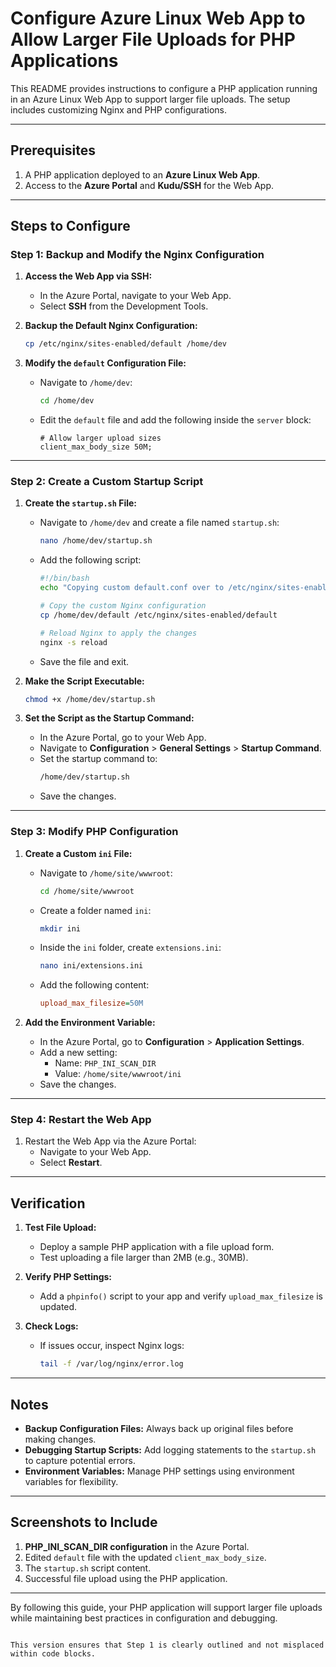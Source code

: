 
# Configure Azure Linux Web App to Allow Larger File Uploads for PHP Applications

This README provides instructions to configure a PHP application running in an Azure Linux Web App to support larger file uploads. The setup includes customizing Nginx and PHP configurations.

---

## Prerequisites

1. A PHP application deployed to an **Azure Linux Web App**.
2. Access to the **Azure Portal** and **Kudu/SSH** for the Web App.

---

## Steps to Configure

### Step 1: Backup and Modify the Nginx Configuration

1. **Access the Web App via SSH:**
   - In the Azure Portal, navigate to your Web App.
   - Select **SSH** from the Development Tools.

2. **Backup the Default Nginx Configuration:**
   ```bash
   cp /etc/nginx/sites-enabled/default /home/dev
   ```

3. **Modify the `default` Configuration File:**
   - Navigate to `/home/dev`:
     ```bash
     cd /home/dev
     ```
   - Edit the `default` file and add the following inside the `server` block:
     ```nginx
     # Allow larger upload sizes
     client_max_body_size 50M;
     ```

---

### Step 2: Create a Custom Startup Script

1. **Create the `startup.sh` File:**
   - Navigate to `/home/dev` and create a file named `startup.sh`:
     ```bash
     nano /home/dev/startup.sh
     ```
   - Add the following script:
     ```bash
     #!/bin/bash
     echo "Copying custom default.conf over to /etc/nginx/sites-enabled/default"

     # Copy the custom Nginx configuration
     cp /home/dev/default /etc/nginx/sites-enabled/default

     # Reload Nginx to apply the changes
     nginx -s reload
     ```
   - Save the file and exit.

2. **Make the Script Executable:**
   ```bash
   chmod +x /home/dev/startup.sh
   ```

3. **Set the Script as the Startup Command:**
   - In the Azure Portal, go to your Web App.
   - Navigate to **Configuration** > **General Settings** > **Startup Command**.
   - Set the startup command to:
     ```bash
     /home/dev/startup.sh
     ```
   - Save the changes.

---

### Step 3: Modify PHP Configuration

1. **Create a Custom `ini` File:**
   - Navigate to `/home/site/wwwroot`:
     ```bash
     cd /home/site/wwwroot
     ```
   - Create a folder named `ini`:
     ```bash
     mkdir ini
     ```
   - Inside the `ini` folder, create `extensions.ini`:
     ```bash
     nano ini/extensions.ini
     ```
   - Add the following content:
     ```ini
     upload_max_filesize=50M
     ```

2. **Add the Environment Variable:**
   - In the Azure Portal, go to **Configuration** > **Application Settings**.
   - Add a new setting:
     - Name: `PHP_INI_SCAN_DIR`
     - Value: `/home/site/wwwroot/ini`
   - Save the changes.

---

### Step 4: Restart the Web App

1. Restart the Web App via the Azure Portal:
   - Navigate to your Web App.
   - Select **Restart**.

---

## Verification

1. **Test File Upload:**
   - Deploy a sample PHP application with a file upload form.
   - Test uploading a file larger than 2MB (e.g., 30MB).

2. **Verify PHP Settings:**
   - Add a `phpinfo()` script to your app and verify `upload_max_filesize` is updated.

3. **Check Logs:**
   - If issues occur, inspect Nginx logs:
     ```bash
     tail -f /var/log/nginx/error.log
     ```

---

## Notes

- **Backup Configuration Files:** Always back up original files before making changes.
- **Debugging Startup Scripts:** Add logging statements to the `startup.sh` to capture potential errors.
- **Environment Variables:** Manage PHP settings using environment variables for flexibility.

---

## Screenshots to Include

1. **PHP_INI_SCAN_DIR configuration** in the Azure Portal.
2. Edited `default` file with the updated `client_max_body_size`.
3. The `startup.sh` script content.
4. Successful file upload using the PHP application.

---

By following this guide, your PHP application will support larger file uploads while maintaining best practices in configuration and debugging.
```

This version ensures that Step 1 is clearly outlined and not misplaced within code blocks.